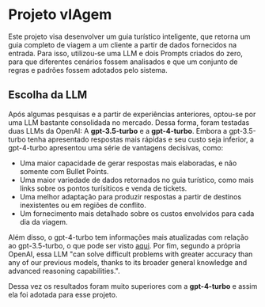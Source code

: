 # Projeto vIAgem

Este projeto visa desenvolver um guia turístico inteligente, que retorna um guia completo de viagem
a um cliente a partir de dados fornecidos na entrada.
Para isso, utilizou-se uma LLM e dois Prompts criados do zero, para que
diferentes cenários fossem analisados e que um conjunto de regras e padrões fossem adotados pelo sistema.


## Escolha da LLM ##
Após algumas pesquisas e a partir de experiências anteriores, optou-se por uma LLM bastante consolidada no mercado. 
Dessa forma, foram testadas duas LLMs da OpenAI: A **gpt-3.5-turbo** e a **gpt-4-turbo**.
Embora a gpt-3.5-turbo tenha apresentado respostas mais rápidas e seu custo seja inferior,
a gpt-4-turbo apresentou uma série de vantagens decisivas, como:
- Uma maior capacidade de gerar respostas mais elaboradas, e não somente com Bullet Points.
- Uma maior variedade de dados retornados no guia turístico, como mais links sobre os pontos turísiticos e venda de tickets.
- Uma melhor adaptação para produzir respostas a partir de destinos inexistentes ou em regiões de conflito.
- Um fornecimento mais detalhado sobre os custos envolvidos para cada dia da viagem.

Além disso, o gpt-4-turbo tem informações mais atualizadas com relação ao gpt-3.5-turbo, o que pode ser visto [aqui](https://platform.openai.com/docs/models/gpt-4-turbo-and-gpt-4).
Por fim, segundo a própria OpenAI, essa LLM
"can solve difficult problems with greater accuracy than any of our previous models, thanks to its broader general knowledge and advanced reasoning capabilities.".

Dessa vez os resultados foram muito superiores com a **gpt-4-turbo** e assim ela foi adotada para esse projeto.

